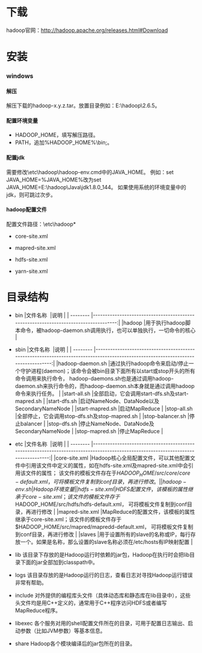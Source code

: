 下载
===
hadoop官网：http://hadoop.apache.org/releases.html#Download

安装
===
### windows

#### 解压
解压下载的hadoop-x.y.z.tar。放置目录例如：E:\hadoop\2.6.5。

#### 配置环境变量
+ HADOOP_HOME，填写解压路径。
+ PATH，追加%HADOOP_HOME%\bin;。

#### 配置jdk
需要修改\etc\hadoop\hadoop-env.cmd中的JAVA_HOME。
例如：set JAVA_HOME=%JAVA_HOME%改为set JAVA_HOME=E:\hadoop\Java\jdk1.8.0_144。
如果使用系统的环境变量中的jdk，则可跳过次步。

#### hadoop配置文件
配置文件路径：\etc\hadoop\*

+ core-site.xml

+ mapred-site.xml

+ hdfs-site.xml

+ yarn-site.xml

目录结构
===
+ bin
|文件名称  |说明                                                                                 |
| -------- |------------------------------------------------------------------------------------:|
|hadoop	   |用于执行hadoop脚本命令，被hadoop-daemon.sh调用执行，也可以单独执行，一切命令的核心   |

+ sbin
|文件名称  |说明                                                                                                                               |
| -------- |----------------------------------------------------------------------------------------------------------------------------------:|
|hadoop-daemon.sh	   |通过执行hadoop命令来启动/停止一个守护进程(daemon)；该命令会被bin目录下面所有以start或stop开头的所有命令调用来执行命令，
                        hadoop-daemons.sh也是通过调用hadoop-daemon.sh来执行命令的，而hadoop-daemon.sh本身就是通过调用hadoop命令来执行任务。    |
|start-all.sh	       |全部启动，它会调用start-dfs.sh及start-mapred.sh                                                                        |
|start-dfs.sh	       |启动NameNode、DataNode以及SecondaryNameNode                                                                            |
|start-mapred.sh       |启动MapReduce                                                                                                          |
|stop-all.sh	       |全部停止，它会调用stop-dfs.sh及stop-mapred.sh                                                                          |
|stop-balancer.sh      |停止balancer                                                                                                           |
|stop-dfs.sh	       |停止NameNode、DataNode及SecondaryNameNode                                                                              |
|stop-mapred.sh	       |停止MapReduce                                                                                                          |

+ etc
|文件名称  |说明                                                                                                                               |
| -------- |----------------------------------------------------------------------------------------------------------------------------------:|
|core-site.xml	  |Hadoop核心全局配置文件，可以其他配置文件中引用该文件中定义的属性，如在hdfs-site.xml及mapred-site.xml中会引用该文件的属性；
                   该文件的模板文件存在于$HADOOP_HOME/src/core/core-default.xml，可将模板文件复制到conf目录，再进行修改。                      |
|hadoop-env.sh	  |Hadoop环境变量                                                                                                              |
|hdfs-site.xml    |HDFS配置文件，该模板的属性继承于core-site.xml；该文件的模板文件存于$HADOOP_HOME/src/hdfs/hdfs-default.xml，
                   可将模板文件复制到conf目录，再进行修改                                                                                      |
|mapred-site.xml  |MapReduce的配置文件，该模板的属性继承于core-site.xml；该文件的模板文件存于$HADOOP_HOME/src/mapred/mapredd-default.xml，
                   可将模板文件复制到conf目录，再进行修改                                                                                      |
|slaves	          |用于设置所有的slave的名称或IP，每行存放一个。如果是名称，那么设置的slave名称必须在/etc/hosts有IP映射配置                    |

+ lib
该目录下存放的是Hadoop运行时依赖的jar包，Hadoop在执行时会把lib目录下面的jar全部加到classpath中。

+ logs
该目录存放的是Hadoop运行的日志，查看日志对寻找Hadoop运行错误非常有帮助。

+ include
对外提供的编程库头文件（具体动态库和静态库在lib目录中），这些头文件均是用C++定义的，通常用于C++程序访问HDFS或者编写MapReduce程序。

+ libexec
各个服务对用的shell配置文件所在的目录，可用于配置日志输出、启动参数（比如JVM参数）等基本信息。

+ share
Hadoop各个模块编译后的jar包所在的目录。
